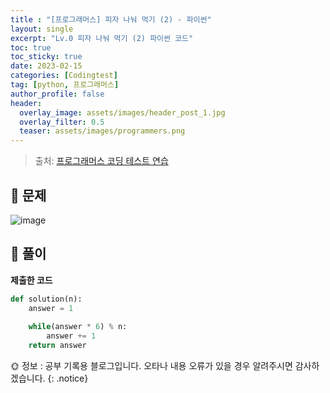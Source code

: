 ```yaml
---
title : "[프로그래머스] 피자 나눠 먹기 (2) - 파이썬"
layout: single
excerpt: "Lv.0 피자 나눠 먹기 (2) 파이썬 코드"
toc: true
toc_sticky: true
date: 2023-02-15
categories: [Codingtest]
tag: [python, 프로그래머스]
author_profile: false
header:
  overlay_image: assets/images/header_post_1.jpg
  overlay_filter: 0.5 
  teaser: assets/images/programmers.png
---
```


> 출처: [프로그래머스 코딩 테스트 연습](https://school.programmers.co.kr/learn/challenges)  

## 🐝 문제  
![image](https://user-images.githubusercontent.com/50590124/219223010-2019ab2d-4f0e-4a71-871b-27bbbcac2f79.png)

## 🍯 풀이  

**제출한 코드**  

```python
def solution(n):
    answer = 1
    
    while(answer * 6) % n:
        answer += 1
    return answer
```

🌞 정보 : 공부 기록용 블로그입니다. 오타나 내용 오류가 있을 경우 알려주시면 감사하겠습니다.
{: .notice}
